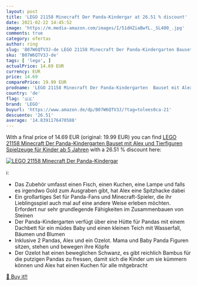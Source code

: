```yaml
---
layout: post
title: 'LEGO 21158 Minecraft Der Panda-Kindergar at 26.51 % discount'
date: 2021-02-22 14:45:52
image: 'https://m.media-amazon.com/images/I/51dHZiaBwfL._SL400_.jpg'
comments: true
category: ofertas
author: ring
slug: 'B07W6QTV3J-de LEGO 21158 Minecraft Der Panda-Kindergarten Bauset mit...'
sku: 'B07W6QTV3J-de'
tags: [ 'lego', ]
actualPrice: 14.69 EUR
currency: EUR
price: 14.69
comparePrice: 19.99 EUR
prodname: 'LEGO 21158 Minecraft Der Panda-Kindergarten  Bauset mit Alex und Tierfiguren  Spielzeuge für Kinder ab 5 Jahren'
country: 'de'
flag: '🇩🇪'
brand: 'LEGO'
buyurl: 'https://www.amazon.de/dp/B07W6QTV3J/?tag=tolees0ca-21'
descuento: '26.51'
average: '14.8391176470588'
---
```


With a final price of 14.69 EUR (original: 19.99 EUR) you can find [LEGO 21158 Minecraft Der Panda-Kindergarten  Bauset mit Alex und Tierfiguren  Spielzeuge für Kinder ab 5 Jahren](https://www.amazon.de/dp/B07W6QTV3J/?tag=tolees0ca-21) with a  26.51 % discount here:

[![LEGO 21158 Minecraft Der Panda-Kindergar](https://m.media-amazon.com/images/I/51dHZiaBwfL._SL400_.jpg)](https://www.amazon.de/dp/B07W6QTV3J/?tag=tolees0ca-21)

ℹ️:

- Das Zubehör umfasst einen Fisch, einen Kuchen, eine Lampe und falls es irgendwo Gold zum Ausgraben gibt, hat Alex eine Spitzhacke dabei
- Ein großartiges Set für Panda-Fans und Minecraft-Spieler, die ihr Lieblingsspiel auch mal auf eine andere Weise erleben möchten. Erfordert nur sehr grundlegende Fähigkeiten im Zusammenbauen von Steinen
- Der Panda-Kindergarten verfügt über eine Hütte für Pandas mit einem Dachbett für ein müdes Baby und einen kleinen Teich mit Wasserfall, Bäumen und Blumen
- Inklusive 2 Pandas, Alex und ein Ozelot. Mama und Baby Panda Figuren sitzen, stehen und bewegen ihre Köpfe
- Der Ozelot hat einen beweglichen Schwanz, es gibt reichlich Bambus für die putzigen Pandas zu fressen, damit sich die Kinder um sie kümmern können und Alex hat einen Kuchen für alle mitgebracht

[🛒 Buy it!!](https://www.amazon.de/dp/B07W6QTV3J/?tag=tolees0ca-21)
